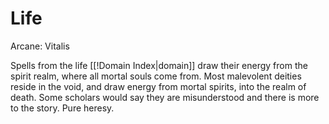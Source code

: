 # Life

Arcane: Vitalis

Spells from the life [[!Domain Index\|domain]] draw their energy from the spirit realm, where all mortal souls come from. Most malevolent deities reside in the void, and draw energy from mortal spirits, into the realm of death. Some scholars would say they are misunderstood and there is more to the story. Pure heresy. 